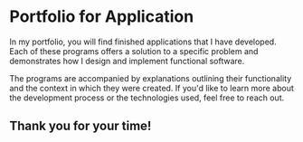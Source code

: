 <h1>Portfolio for Application</h1>

In my portfolio, you will find finished applications that I have developed. Each of these programs offers a solution to a specific problem and demonstrates how I design and implement functional software.

The programs are accompanied by explanations outlining their functionality and the context in which they were created. If you'd like to learn more about the development process or the technologies used, feel free to reach out.

<h2>Thank you for your time!</h2>
